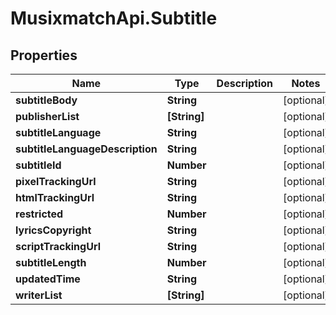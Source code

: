 # MusixmatchApi.Subtitle

## Properties
Name | Type | Description | Notes
------------ | ------------- | ------------- | -------------
**subtitleBody** | **String** |  | [optional] 
**publisherList** | **[String]** |  | [optional] 
**subtitleLanguage** | **String** |  | [optional] 
**subtitleLanguageDescription** | **String** |  | [optional] 
**subtitleId** | **Number** |  | [optional] 
**pixelTrackingUrl** | **String** |  | [optional] 
**htmlTrackingUrl** | **String** |  | [optional] 
**restricted** | **Number** |  | [optional] 
**lyricsCopyright** | **String** |  | [optional] 
**scriptTrackingUrl** | **String** |  | [optional] 
**subtitleLength** | **Number** |  | [optional] 
**updatedTime** | **String** |  | [optional] 
**writerList** | **[String]** |  | [optional] 



